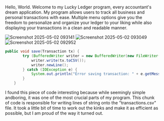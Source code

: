 Hello, World. Welcome to my Lucky Ledger program, every accountant's dream application. 
My program allows users to track all business and personal transactions with ease.
Multiple menu options give you the freedom to personalize and organize your ledger to your liking while also displaying your transactions in a clean and readable manner.

![Screenshot 2025-05-02 093141](https://github.com/user-attachments/assets/2dd5f5f1-0d11-4b99-ba01-a1c64573c0c8)
![Screenshot 2025-05-02 093049](https://github.com/user-attachments/assets/65f4e141-857a-4062-9023-b6ad9dd8cbf8)
![Screenshot 2025-05-02 092952](https://github.com/user-attachments/assets/137e054e-9266-4690-9d4d-d840646df58a)

```java
public void save(Transaction tx) {
        try (BufferedWriter writer = new BufferedWriter(new FileWriter(fileName, true))) {
            writer.write(tx.toCSV());
            writer.newLine();
        } catch (IOException e) {
            System.out.println("Error saving transaction: " + e.getMessage());
        }
    }
```
I found this piece of code interesting because while seemingly simple andboring, it was one of the most crucial parts of my program. This chunk of code is responsible for writing lines of string onto the "transactions.csv" file. It took a little bit of time to work out the kinks and make it as efficient as possible, but I am proud of the way it turned out.
